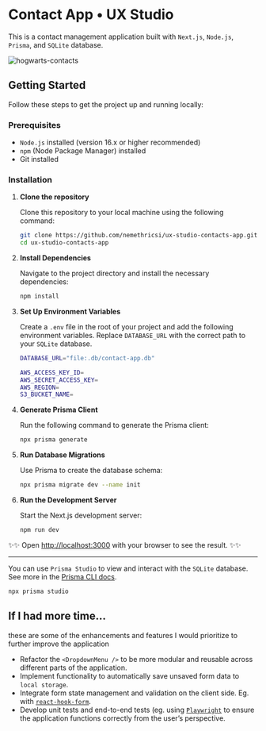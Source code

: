 # Contact App • UX Studio

This is a contact management application built with `Next.js`, `Node.js`, `Prisma`, and `SQLite` database.

![hogwarts-contacts](https://github.com/user-attachments/assets/128c97a8-c771-4a52-a908-1f916450d3d0)


## Getting Started

Follow these steps to get the project up and running locally:

### Prerequisites

- `Node.js` installed (version 16.x or higher recommended)
- `npm` (Node Package Manager) installed
- Git installed

### Installation

1. **Clone the repository**

   Clone this repository to your local machine using the following command:

   ```bash
   git clone https://github.com/nemethricsi/ux-studio-contacts-app.git
   cd ux-studio-contacts-app
   ```

2. **Install Dependencies**

   Navigate to the project directory and install the necessary dependencies:

   ```bash
   npm install
   ```

3. **Set Up Environment Variables**

   Create a `.env` file in the root of your project and add the following environment variables. Replace `DATABASE_URL` with the correct path to your `SQLite` database.

   ```bash
   DATABASE_URL="file:.db/contact-app.db"

   AWS_ACCESS_KEY_ID=
   AWS_SECRET_ACCESS_KEY=
   AWS_REGION=
   S3_BUCKET_NAME=
   ```

4. **Generate Prisma Client**

   Run the following command to generate the Prisma client:

   ```bash
   npx prisma generate
   ```

5. **Run Database Migrations**

   Use Prisma to create the database schema:

   ```bash
   npx prisma migrate dev --name init
   ```

6. **Run the Development Server**

   Start the Next.js development server:

   ```bash
   npm run dev
   ```

✨✨
Open [http://localhost:3000](http://localhost:3000) with your browser to see the result.
✨✨

---

You can use `Prisma Studio` to view and interact with the `SQLite` database. See more in the [Prisma CLI docs](https://www.prisma.io/docs/orm/reference/prisma-cli-reference).

```bash
npx prisma studio
```

## If I had more time...

these are some of the enhancements and features I would prioritize to further improve the application

- Refactor the `<DropdownMenu />` to be more modular and reusable across different parts of the application.
- Implement functionality to automatically save unsaved form data to `local storage`.
- Integrate form state management and validation on the client side. Eg. with [`react-hook-form`](https://react-hook-form.com/).
- Develop unit tests and end-to-end tests (eg. using [`Playwright`](https://playwright.dev/) to ensure the application functions correctly from the user’s perspective.
